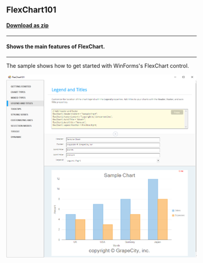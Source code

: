 ## FlexChart101
#### [Download as zip](https://grapecity.github.io/DownGit/#/home?url=https://github.com/GrapeCity/ComponentOne-WinForms-Samples/tree/master/Next\FlexChart\CS\FlexChart101)
____
#### Shows the main features of FlexChart.
____
The sample shows how to get started with WinForms's FlexChart control.

![screenshot](screenshot.png)
